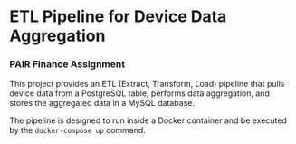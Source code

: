 # ETL Pipeline for Device Data Aggregation
### PAIR Finance Assignment
This project provides an ETL (Extract, Transform, Load) pipeline that pulls device data from a PostgreSQL table, performs data aggregation, and stores the aggregated data in a MySQL database. 

The pipeline is designed to run inside a Docker container and be executed by the `docker-compose up` command.


